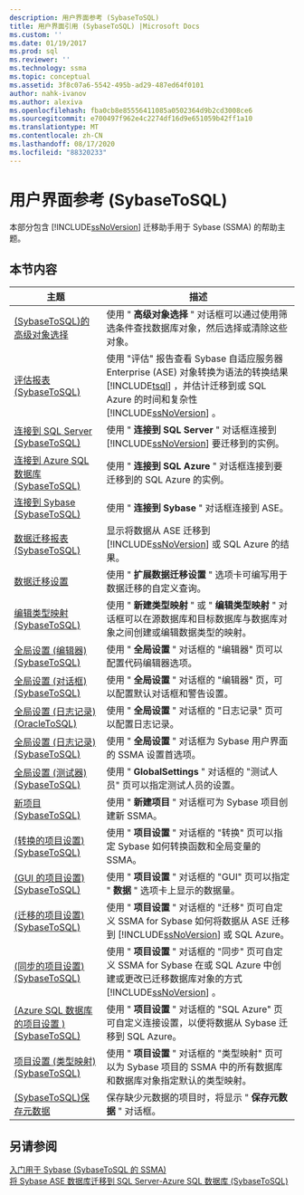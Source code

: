 ```yaml
---
description: 用户界面参考 (SybaseToSQL)
title: 用户界面引用 (SybaseToSQL) |Microsoft Docs
ms.custom: ''
ms.date: 01/19/2017
ms.prod: sql
ms.reviewer: ''
ms.technology: ssma
ms.topic: conceptual
ms.assetid: 3f8c07a6-5542-495b-ad29-487ed64f0101
author: nahk-ivanov
ms.author: alexiva
ms.openlocfilehash: fba0cb8e85556411085a0502364d9b2cd3008ce6
ms.sourcegitcommit: e700497f962e4c2274df16d9e651059b42ff1a10
ms.translationtype: MT
ms.contentlocale: zh-CN
ms.lasthandoff: 08/17/2020
ms.locfileid: "88320233"
---
```

# <a name="user-interface-reference-sybasetosql"></a>用户界面参考 (SybaseToSQL)
本部分包含 [!INCLUDE[ssNoVersion](../../includes/ssnoversion-md.md)] 迁移助手用于 Sybase (SSMA) 的帮助主题。  
  
## <a name="in-this-section"></a>本节内容  
  
|主题|描述|  
|---------|---------------|  
|[&#40;SybaseToSQL&#41;的高级对象选择 ](../../ssma/sybase/advanced-object-selection-sybasetosql.md)|使用 " **高级对象选择** " 对话框可以通过使用筛选条件查找数据库对象，然后选择或清除这些对象。|  
|[评估报表 &#40;SybaseToSQL&#41;](../../ssma/sybase/assessment-report-sybasetosql.md)|使用 "评估" 报告查看 Sybase 自适应服务器 Enterprise (ASE) 对象转换为语法的转换结果 [!INCLUDE[tsql](../../includes/tsql-md.md)] ，并估计迁移到或 SQL Azure 的时间和复杂性 [!INCLUDE[ssNoVersion](../../includes/ssnoversion-md.md)] 。|  
|[连接到 SQL Server &#40;SybaseToSQL&#41;](../../ssma/sybase/connect-to-sql-server-sybasetosql.md)|使用 " **连接到 SQL Server** " 对话框连接到 [!INCLUDE[ssNoVersion](../../includes/ssnoversion-md.md)] 要迁移到的实例。|  
|[连接到 Azure SQL 数据库 &#40;SybaseToSQL&#41;](../../ssma/sybase/connect-to-azure-sql-db-sybasetosql.md)|使用 " **连接到 SQL Azure** " 对话框连接到要迁移到的 SQL Azure 的实例。|  
|[连接到 Sybase &#40;SybaseToSQL&#41;](../../ssma/sybase/connect-to-sybase-sybasetosql.md)|使用 " **连接到 Sybase** " 对话框连接到 ASE。|  
|[数据迁移报表 &#40;SybaseToSQL&#41;](../../ssma/sybase/data-migration-report-sybasetosql.md)|显示将数据从 ASE 迁移到 [!INCLUDE[ssNoVersion](../../includes/ssnoversion-md.md)] 或 SQL Azure 的结果。|  
|[数据迁移设置](data-migration-settings-sybasetosql.md)|使用 " **扩展数据迁移设置** " 选项卡可编写用于数据迁移的自定义查询。|  
|[编辑类型映射 &#40;SybaseToSQL&#41;](../../ssma/sybase/edit-type-mapping-sybasetosql.md)|使用 " **新建类型映射** " 或 " **编辑类型映射** " 对话框可以在源数据库和目标数据库与数据库对象之间创建或编辑数据类型的映射。|  
|[全局设置 &#40;编辑器&#41; &#40;SybaseToSQL&#41;](../../ssma/sybase/global-settings-editor-sybasetosql.md)|使用 " **全局设置** " 对话框的 "编辑器" 页可以配置代码编辑器选项。|  
|[全局设置 &#40;对话框&#41;  &#40;SybaseToSQL&#41;](../../ssma/sybase/global-settings-dialogs-sybasetosql.md)|使用 " **全局设置** " 对话框的 "编辑器" 页，可以配置默认对话框和警告设置。|  
|[全局设置 &#40;日志记录&#41; &#40;OracleToSQL&#41;](../../ssma/oracle/global-settings-logging-oracletosql.md)|使用 " **全局设置** " 对话框的 "日志记录" 页可以配置日志记录。|  
|[全局设置 &#40;日志记录&#41; &#40;SybaseToSQL&#41;](../../ssma/sybase/global-settings-logging-sybasetosql.md)|使用 " **全局设置** " 对话框为 Sybase 用户界面的 SSMA 设置首选项。|  
|[全局设置 &#40;测试器&#41; &#40;SybaseToSQL&#41;](../../ssma/sybase/global-settings-tester-sybasetosql.md)|使用 " **GlobalSettings** " 对话框的 "测试人员" 页可以指定测试人员的设置。|  
|[新项目 &#40;SybaseToSQL&#41;](../../ssma/sybase/new-project-sybasetosql.md)|使用 " **新建项目** " 对话框可为 Sybase 项目创建新 SSMA。|  
|[&#40;转换的项目设置&#41; &#40;SybaseToSQL&#41;](../../ssma/sybase/project-settings-conversion-sybasetosql.md)|使用 " **项目设置** " 对话框的 "转换" 页可以指定 Sybase 如何转换函数和全局变量的 SSMA。|  
|[&#40;GUI 的项目设置&#41; &#40;SybaseToSQL&#41;](../../ssma/sybase/project-settings-gui-sybasetosql.md)|使用 " **项目设置** " 对话框的 "GUI" 页可以指定 " **数据** " 选项卡上显示的数据量。|  
|[&#40;迁移的项目设置&#41; &#40;SybaseToSQL&#41;](../../ssma/sybase/project-settings-migration-sybasetosql.md)|使用 " **项目设置** " 对话框的 "迁移" 页可自定义 SSMA for Sybase 如何将数据从 ASE 迁移到 [!INCLUDE[ssNoVersion](../../includes/ssnoversion-md.md)] 或 SQL Azure。|  
|[&#40;同步的项目设置&#41; &#40;SybaseToSQL&#41;](../../ssma/sybase/project-settings-synchronization-sybasetosql.md)|使用 " **项目设置** " 对话框的 "同步" 页可自定义 SSMA for Sybase 在或 SQL Azure 中创建或更改已迁移数据库对象的方式 [!INCLUDE[ssNoVersion](../../includes/ssnoversion-md.md)] 。|  
|[&#40;Azure SQL 数据库的项目设置 &#41; &#40;SybaseToSQL&#41;](../../ssma/sybase/project-settings-azure-sql-db-sybasetosql.md)|使用 " **项目设置** " 对话框的 "SQL Azure" 页可自定义连接设置，以便将数据从 Sybase 迁移到 SQL Azure。|  
|[项目设置 &#40;类型映射&#41; &#40;SybaseToSQL&#41;](../../ssma/sybase/project-settings-type-mapping-sybasetosql.md)|使用 " **项目设置** " 对话框的 "类型映射" 页可以为 Sybase 项目的 SSMA 中的所有数据库和数据库对象指定默认的类型映射。|  
|[&#40;SybaseToSQL&#41;保存元数据 ](../../ssma/sybase/save-metadata-sybasetosql.md)|保存缺少元数据的项目时，将显示 " **保存元数据** " 对话框。|  
  
## <a name="see-also"></a>另请参阅  
[入门用于 Sybase &#40;SybaseToSQL 的 SSMA&#41;](../../ssma/sybase/getting-started-with-ssma-for-sybase-sybasetosql.md)  
[将 Sybase ASE 数据库迁移到 SQL Server-Azure SQL 数据库 &#40;SybaseToSQL&#41;](../../ssma/sybase/migrating-sybase-ase-databases-to-sql-server-azure-sql-db-sybasetosql.md)  
  
